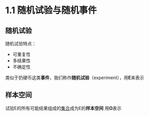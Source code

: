 # 1.1 随机试验与随机事件

## 随机试验
随机试验特点：
- 可重复性
- 多结果性
- 不确定性
  
类似于扔硬币这类**事件**，我们称作**随机试验**（experiment），用**E**来表示

## 样本空间
试验E的所有可能结果组成的<u>集合</u>成为E的**样本空间**
用**Ω**表示
